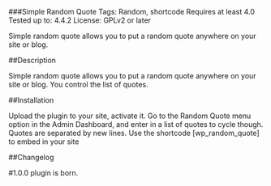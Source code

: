 ###Simple Random Quote
Tags: Random, shortcode
Requires at least 4.0
Tested up to: 4.4.2
License: GPLv2 or later

Simple random quote allows you to put a random quote anywhere on your site or blog. 

##Description

Simple random quote allows you to put a random quote anywhere on your site or blog. You control the list of quotes. 

##Installation

Upload the plugin to your site, activate it. Go to the Random Quote menu option in the Admin Dashboard, and enter in a list of quotes to cycle though. Quotes are separated by new lines.
Use the shortcode \[wp_random_quote\] to embed in your site

##Changelog

#1.0.0
plugin is born. 